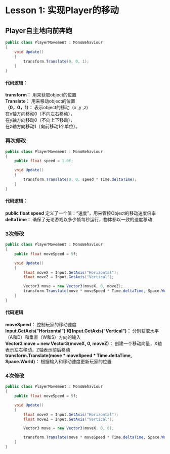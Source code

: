 # Lesson 1: 实现Player的移动
## Player自主地向前奔跑
```C#
public class PlayerMovement : MonoBehaviour
{
    void Update()
    {
        transform.Translate(0, 0, 1);
    }
}
```
#### 代码逻辑：  
**transform：** 用来获取object的位置  
**Translate：** 用来移动object的位置  
**（0，0，1）：** 表示object的移动（x ,y ,z)  
在x轴方向移动0（不向左右移动），  
在y轴方向移动0（不向上下移动），  
在z轴方向移动1（向前移动1个单位）。  

### 再次修改
```C#
public class PlayerMovement : MonoBehaviour
{
    public float speed = 1.0f;

    void Update()
    {
        transform.Translate(0, 0, speed * Time.deltaTime);
    }
}
```
#### 代码逻辑：  
**public float speed** 定义了一个值：“速度”，用来管控Object的移动速度倍率  
**deltaTime：** 确保了无论游戏以多少帧每秒运行，物体都以一致的速度移动  

### 3次修改
```C#
public class PlayerMovement : MonoBehaviour
{
    public float moveSpeed = 5f;

    void Update()
    {
        float moveX = Input.GetAxis("Horizontal");
        float moveZ = Input.GetAxis("Vertical");

        Vector3 move = new Vector3(moveX, 0, moveZ);
        transform.Translate(move * moveSpeed * Time.deltaTime, Space.World);
    }
}
```
#### 代码逻辑
**moveSpeed：** 控制玩家的移动速度    
**Input.GetAxis("Horizontal") 和 Input.GetAxis("Vertical")：** 分别获取水平（A和D）和垂直（W和S）方向的输入   
**Vector3 move = new Vector3(moveX, 0, moveZ)：** 创建一个移动向量，X轴表示左右移动，Z轴表示前后移动   
**transform.Translate(move * moveSpeed * Time.deltaTime, Space.World)：** 根据输入和移动速度更新玩家的位置   

### 4次修改
```C#
public class PlayerMovement : MonoBehaviour
{
    public float moveSpeed = 5f;

    void Update()
    {
        float moveX = Input.GetAxis("Horizontal");
        float moveZ = Input.GetAxis("Vertical");

        Vector3 move = new Vector3(moveX, 0, 0);

        transform.Translate(move * moveSpeed * Time.deltaTime, Space.World);
    }
}
```
